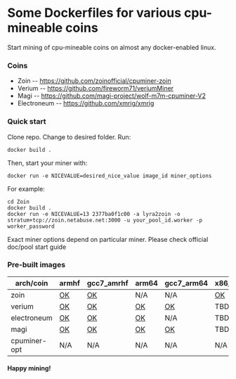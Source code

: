 # Some Dockerfiles for various cpu-mineable coins #

Start mining of cpu-mineable coins on almost any docker-enabled linux.

### Coins ###

* Zoin -- https://github.com/zoinofficial/cpuminer-zoin
* Verium -- https://github.com/fireworm71/veriumMiner
* Magi -- https://github.com/magi-project/wolf-m7m-cpuminer-V2
* Electroneum -- https://github.com/xmrig/xmrig

### Quick start ###

Clone repo. Change to desired folder. Run:
```
docker build .
```
Then, start your miner with:

```
docker run -e NICEVALUE=desired_nice_value image_id miner_options
```
For example:

```
cd Zoin
docker build .
docker run -e NICEVALUE=13 2377ba0f1c00 -a lyra2zoin -o  stratum+tcp://zoin.netabuse.net:3000 -u your_pool_id.worker -p worker_password
```

Exact miner options depend on particular miner. Please check official doc/pool start guide

### Pre-built images

|arch/coin|armhf|gcc7_amrhf|arm64|gcc7_arm64|x86_64|gcc7_x86_64|gcc7_neon_armhf|
|---------|-----|----------|-----|----------|------|-----------|---------------|
|zoin|[OK](https://hub.docker.com/r/znoxx/zoinminer_armhf/)|[OK](https://hub.docker.com/r/znoxx/zoinminer_gcc7_armhf/)|N/A|N/A|[OK](https://hub.docker.com/r/znoxx/zoinminer_x86_64/)|[OK](https://hub.docker.com/r/znoxx/zoinminer_gcc7_x86_64/)|[OK](https://hub.docker.com/r/znoxx/zoinminer_gcc7_neon_amrhf/)|
|verium|[OK](https://hub.docker.com/r/znoxx/veriumminer_armhf/)|[OK](https://hub.docker.com/r/znoxx/veriumminer_gcc7_armhf/)|[OK](https://hub.docker.com/r/znoxx/veriumminer_arm64/)|[OK](https://hub.docker.com/r/znoxx/veriumminer_gcc7_arm64/)|TBD|[OK](https://hub.docker.com/r/znoxx/veriumminer_gcc7_x86_64/)|[OK](https://hub.docker.com/r/znoxx/veriumminer_gcc7_neon_armhf/)|
|electroneum|[OK](https://hub.docker.com/r/znoxx/electroneumminer_armhf/)|[OK](https://hub.docker.com/r/znoxx/electroneumminer_gcc7_armhf/)|[OK](https://hub.docker.com/r/znoxx/electroneumminer_arm64/)|N/A|TBD|TBD|TBD|
|magi|[OK](https://hub.docker.com/r/znoxx/magiminer_armhf/)|[OK](https://hub.docker.com/r/znoxx/magiminer_gcc7_armhf/)|[OK](https://hub.docker.com/r/znoxx/magiminer_arm64/)|[OK](https://hub.docker.com/r/znoxx/magiminer_gcc7_arm64/)|TBD|TBD|TBD|
|cpuminer-opt|N/A|N/A|N/A|N/A|N/A|[OK](https://hub.docker.com/r/znoxx/cpuminer-opt_gcc7_x86_64/)|N/A|

#### Happy mining!